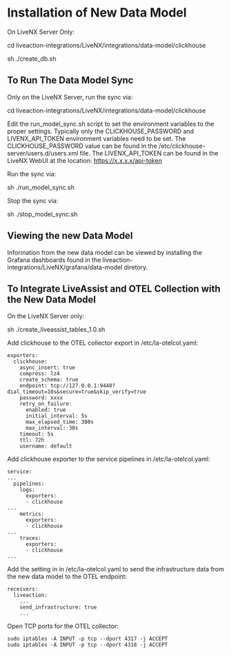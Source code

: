 # Installation of New Data Model

On LiveNX Server Only:

cd liveaction-integrations/LiveNX/integrations/data-model/clickhouse

sh ./create_db.sh

## To Run The Data Model Sync

Only on the LiveNX Server, run the sync via:

cd liveaction-integrations/LiveNX/integrations/data-model/clickhouse

Edit the run_model_sync.sh script to set the environment variables to the proper settings. Typically only the CLICKHOUSE_PASSWORD and LIVENX_API_TOKEN environment variables need to be set. The CLICKHOUSE_PASSWORD value can be found in the /etc/clickhouse-server/users.d/users.xml file. The LIVENX_API_TOKEN can be found in the LiveNX WebUI at the location: https://x.x.x.x/api-token

Run the sync via:

sh ./run_model_sync.sh

Stop the sync via:

sh ./stop_model_sync.sh

## Viewing the new Data Model

Information from the new data model can be viewed by installing the Grafana dashboards found in the liveaction-integrations/LiveNX/grafana/data-model diretory.

## To Integrate LiveAssist and OTEL Collection with the New Data Model

On the LiveNX Server only:

sh ./create_liveassist_tables_1.0.sh

Add clickhouse to the OTEL collector export in /etc/la-otelcol.yaml:

```
exporters:
  clickhouse:
    async_insert: true
    compress: lz4
    create_schema: true
    endpoint: tcp://127.0.0.1:9440?dial_timeout=10s&secure=true&skip_verify=true
    password: xxxx
    retry_on_failure:
      enabled: true
      initial_interval: 5s
      max_elapsed_time: 300s
      max_interval: 30s
    timeout: 5s
    ttl: 72h
    username: default
```

Add clickhouse exporter to the service pipelines in /etc/la-otelcol.yaml:

```
service:
...
  pipelines:
    logs:
      exporters:
      - clickhouse
...
    metrics:
      exporters:
      - clickhouse
...
    traces:
      exporters:
      - clickhouse
...
```

Add the setting in in /etc/la-otelcol.yaml to send the infrastructure data from the new data model to the OTEL endpoint:

```
receivers:
  liveaction:
    ...
    send_infrastructure: true
    ...
```

Open TCP ports for the OTEL collector:

```
sudo iptables -A INPUT -p tcp --dport 4317 -j ACCEPT 
sudo iptables -A INPUT -p tcp --dport 4318 -j ACCEPT 
```

